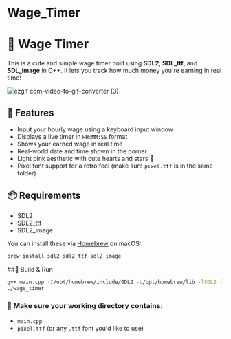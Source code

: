 # Wage_Timer

# 💖 Wage Timer

This is a cute and simple wage timer built using **SDL2**, **SDL_ttf**, and **SDL_image** in C++. It lets you track how much money you're earning in real time!


![ezgif com-video-to-gif-converter (3)](https://github.com/user-attachments/assets/79a25a24-fbef-4cf5-8d21-a3a70a6a0b10)



## 🎀 Features

- Input your hourly wage using a keyboard input window
- Displays a live timer in `HH:MM:SS` format
- Shows your earned wage in real time
- Real-world date and time shown in the corner
- Light pink aesthetic with cute hearts and stars 🌸
- Pixel font support for a retro feel (make sure `pixel.ttf` is in the same folder)

## 📦 Requirements

- SDL2
- SDL2_ttf
- SDL2_image

You can install these via [Homebrew](https://brew.sh/) on macOS:

```bash
brew install sdl2 sdl2_ttf sdl2_image
```
##🔧 Build & Run
```bash
g++ main.cpp -I/opt/homebrew/include/SDL2 -L/opt/homebrew/lib -lSDL2 -lSDL2_ttf -lSDL2_image -o wage_timer
./wage_timer
```
### 📁 Make sure your working directory contains:

- `main.cpp`
- `pixel.ttf` (or any `.ttf` font you'd like to use)

